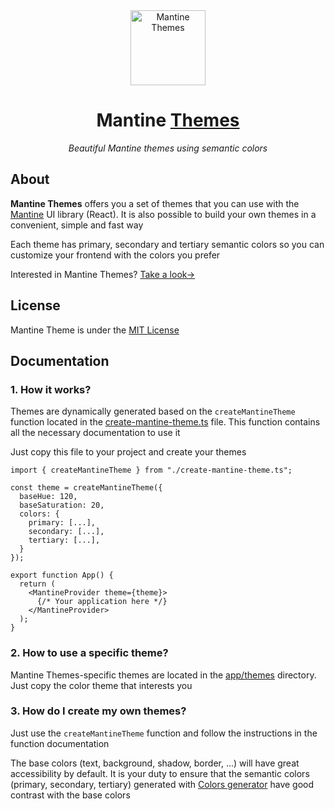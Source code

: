 <div align="center">

<img alt="Mantine Themes" width="120" src="https://github.com/user-attachments/assets/b3d0a9d2-6d86-44cc-b698-b3f80266cf6c" />

# Mantine [Themes](https://mantine-themes.willpinha.link)

*Beautiful Mantine themes using semantic colors*

</div>

## About

**Mantine Themes** offers you a set of themes that you can use with the [Mantine](https://mantine.dev) UI library (React). It is also
possible to build your own themes in a convenient, simple and fast way

Each theme has primary, secondary and tertiary semantic colors so you can customize your frontend with the colors you prefer

Interested in Mantine Themes? [Take a look→](https://mantine-themes.willpinha.link)

## License

Mantine Theme is under the [MIT License](LICENSE)

## Documentation

### 1. How it works?

Themes are dynamically generated based on the `createMantineTheme` function located in the
[create-mantine-theme.ts](https://github.com/willpinha/mantine-themes/blob/master/app/lib/create-mantine-theme.ts) file.
This function contains all the necessary documentation to use it

Just copy this file to your project and create your themes

```tsx
import { createMantineTheme } from "./create-mantine-theme.ts";

const theme = createMantineTheme({
  baseHue: 120,
  baseSaturation: 20,
  colors: {
    primary: [...],
    secondary: [...],
    tertiary: [...],
  }
});

export function App() {
  return (
    <MantineProvider theme={theme}>
      {/* Your application here */}
    </MantineProvider>
  );
}
```

### 2. How to use a specific theme?

Mantine Themes-specific themes are located in the [app/themes](https://github.com/willpinha/mantine-themes/tree/master/app/themes) directory.
Just copy the color theme that interests you

### 3. How do I create my own themes?

Just use the `createMantineTheme` function and follow the instructions in the function documentation

The base colors (text, background, shadow, border, ...) will have great accessibility by default. It is your duty to ensure that the semantic
colors (primary, secondary, tertiary) generated with [Colors generator](https://mantine.dev/colors-generator) have good contrast with the base colors


